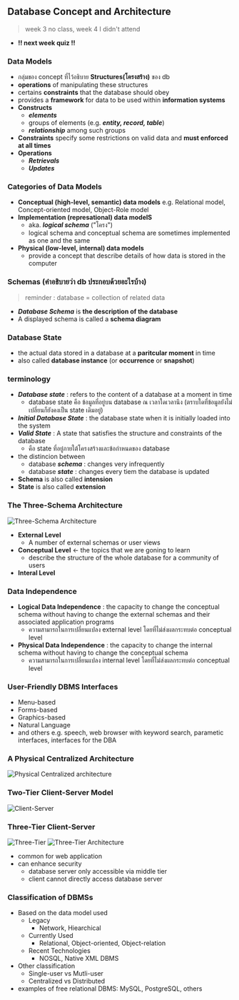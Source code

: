 ## Database Concept and Architecture
> week 3 no class, week 4 I didn't attend
- **!! next week quiz !!**

### Data Models
- กลุ่มของ concept ที่ไว้อธิบาย **Structures(โครงสร้าง)** ของ db
- **operations** of manipulating these structures
- certains **constraints** that the database should obey
- provides a **framework** for data to be used within **information systems**
- **Constructs**
  - ***elements***
  - groups of elements (e.g. ***entity, record, table***)
  - ***relationship*** among such groups
- **Constraints** specify some restrictions on valid data and **must enforced at all times**
- **Operations**
  - ***Retrievals***
  - ***Updates***

### Categories of Data Models
- **Conceptual (high-level, semantic) data models** e.g. Relational model, Concept-oriented model, Object-Role model
- **Implementation (represational) data modelS**
  - aka. ***logical schema*** ("โครง")
  - logical schema and conceptual schema are sometimes implemented as one and the same
- **Physical (low-level, internal) data models**
  - provide a concept that describe details of how data is stored in the computer

### Schemas (คำอธิบายว่า db ประกอบด้วยอะไรบ้าง)
> reminder : database = collection of related data
- ***Database Schema*** is **the description of the database**
- A displayed schema is called a **schema diagram**

### Database State
- the actual data stored in a database at a **paritcular moment** in time
- also called **database instance** (or **occurrence** or **snapshot**)

### terminology
- ***Database state*** : refers to the content of a database at a moment in time
  - database state คือ ข้อมูลที่อยู่บน database ณ เวลาใดเวลานึง (ตราบใดที่ข้อมูลยังไม่เปลี่ยนก็ยังคงเป็น state เดิมอยู่)
- ***Initial Database State*** : the database state when it is initially loaded into the system
- ***Valid State*** : A state that satisfies the structure and constraints of the database
  - คือ state ที่อยู๋ภายใต้โครงสร้างและข้อกำหนดของ database
- the distincion between
   - database ***schema*** : changes very infrequently
   - database ***state*** : changes every tiem the database is updated
- **Schema** is also called **intension**
- **State** is also called **extension**

### The Three-Schema Architecture
![Three-Schema Architecture](https://cdn.discordapp.com/attachments/287239433517006848/1013647320073654292/unknown.png)
- **External Level**
  - A number of external schemas or user views
- **Conceptual Level** <- the topics that we are goning to learn
  - describe the structure of the whole database for a community of users
- **Interal Level**

### Data Independence
- **Logical Data Independence** : the capacity to change the conceptual schema without
  having to change the external schemas and their associated application programs
    - ความสามารถในการเปลี่ยนแปลง external level โดยที่ไม่ส่งผลกระทบต่อ conceptual level
- **Physical Data Independence** : the capacity to change the internal schema without having to change the conceptual schema
    - ความสามารถในการเปลี่ยนแปลง internal level โดยที่ไม่ส่งผลกระทบต่อ conceptual level

### User-Friendly DBMS Interfaces
- Menu-based
- Forms-based
- Graphics-based
- Natural Language
- and others e.g. speech, web browser with keyword search, parametic interfaces, interfaces for the DBA

### A Physical Centralized Architecture
![Physical Centralized architecture](https://cdn.discordapp.com/attachments/287239433517006848/1013650941720920064/unknown.png)

### Two-Tier Client-Server Model
![Client-Server](https://cdn.discordapp.com/attachments/287239433517006848/1013651609487687771/unknown.png)

### Three-Tier Client-Server
![Three-Tier](https://media.discordapp.net/attachments/287239433517006848/1013652659191939102/unknown.png)
![Three-Tier Architecture](https://media.discordapp.net/attachments/287239433517006848/1013652906777509950/unknown.png)
- common for web application
- can enhance security
  - database server only accessible via middle tier
  - client cannot directly access database server

### Classification of DBMSs
- Based on the data model used
  - Legacy
    - Network, Hiearchical
  - Currently Used
    - Relational, Object-oriented, Object-relation
  - Recent Technologies
    - NOSQL, Native XML DBMS
- Other classification
  - Single-user vs Mutli-user
  - Centralized vs Distributed
- examples of free relational DBMS: MySQL, PostgreSQL, others
